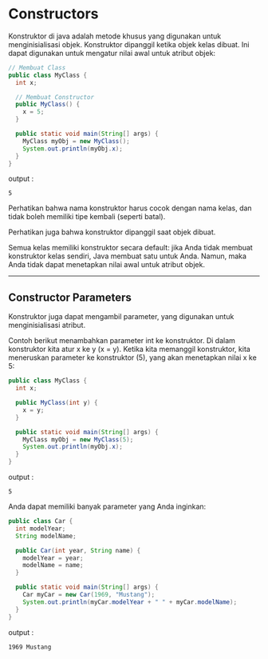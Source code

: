 # Constructors


Konstruktor di java adalah metode khusus yang digunakan untuk menginisialisasi objek. Konstruktor dipanggil ketika objek kelas dibuat. Ini dapat digunakan untuk mengatur nilai awal untuk atribut objek:

```java
// Membuat Class
public class MyClass {
  int x;

  // Membuat Constructor
  public MyClass() {
    x = 5;
  }

  public static void main(String[] args) {
    MyClass myObj = new MyClass();
    System.out.println(myObj.x);
  }
}
```

output : 
```
5
```
Perhatikan bahwa nama konstruktor harus cocok dengan nama kelas, dan tidak boleh memiliki tipe kembali (seperti batal).

Perhatikan juga bahwa konstruktor dipanggil saat objek dibuat.

Semua kelas memiliki konstruktor secara default: jika Anda tidak membuat konstruktor kelas sendiri, Java membuat satu untuk Anda. Namun, maka Anda tidak dapat menetapkan nilai awal untuk atribut objek.
<hr>

## Constructor Parameters
Konstruktor juga dapat mengambil parameter, yang digunakan untuk menginisialisasi atribut.

Contoh berikut menambahkan parameter int ke konstruktor. Di dalam konstruktor kita atur x ke y (x = y). Ketika kita memanggil konstruktor, kita meneruskan parameter ke konstruktor (5), yang akan menetapkan nilai x ke 5:

```java
public class MyClass {
  int x;

  public MyClass(int y) {
    x = y;
  }

  public static void main(String[] args) {
    MyClass myObj = new MyClass(5);
    System.out.println(myObj.x);
  }
}
```
output :
```
5
```

Anda dapat memiliki banyak parameter yang Anda inginkan:
```java
public class Car {
  int modelYear;
  String modelName;

  public Car(int year, String name) {
    modelYear = year;
    modelName = name;
  }

  public static void main(String[] args) {
    Car myCar = new Car(1969, "Mustang");
    System.out.println(myCar.modelYear + " " + myCar.modelName);
  }
}
```
output :
```
1969 Mustang
```
